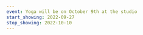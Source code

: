 ```yaml
---
event: Yoga will be on October 9th at the studio
start_showing: 2022-09-27
stop_showing: 2022-10-10
---
```

